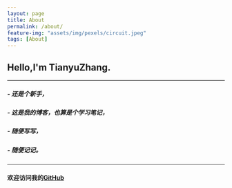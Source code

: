 ```yaml
---
layout: page
title: About
permalink: /about/
feature-img: "assets/img/pexels/circuit.jpeg"
tags: [About]
---
```


## Hello,I'm TianyuZhang.
------
##### - 还是个新手，
##### - 这是我的博客，也算是个学习笔记，
##### - 随便写写，  
##### - 随便记记。
------
#### 欢迎访问我的[GitHub](https://github.com/ztygalaxy) 
